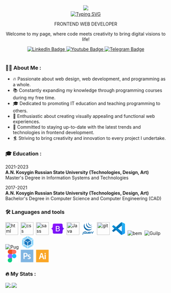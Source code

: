<div id="header" align="center">
	<img src="https://media.giphy.com/media/1C8bHHJturSx2/giphy.gif" width="200"/> <br>
	<a href="https://git.io/typing-svg"><img src="https://readme-typing-svg.herokuapp.com?font=Fira+Code&size=29&pause=1000&color=61A7FF&center=true&vCenter=true&width=600&height=40&lines=Hi+there%2C+I'm+Marina+Verkutis!" alt="Typing SVG" /></a>
	<p>FRONTEND WEB DEVELOPER</p>
	<p>Welcome to my page, where code meets creativity to bring digital visions to life!</p>
	<div id="badges">
  		<a href="https://www.linkedin.com/in/marina-verkutis">
    			<img src="https://img.shields.io/badge/LinkedIn-blue?style=for-the-badge&logo=linkedin&logoColor=white" alt="LinkedIn Badge"/>
  		</a>
  		<a href="https://youtube.com/@doit4493?si=kcc9tvU8UTan_jAV">
    			<img src="https://img.shields.io/badge/YouTube-red?style=for-the-badge&logo=youtube&logoColor=white" alt="Youtube Badge"/>
  		</a>
  		<a href="https://t.me/molliTy">
    			<img src="https://img.shields.io/badge/Telegram-blue?style=for-the-badge&logo=telegram&logoColor=white" alt="Telegram Badge"/>
  		</a>
	</div>	
	<img src="https://komarev.com/ghpvc/?username=marina-verkutis&style=flat-square&color=blue" alt=""/>
</div>

### :woman_technologist: About Me :
- :fire: Passionate about web design, web development, and programming as a whole.
- :books: Constantly expanding my knowledge through programming courses during my free time.
- :mortar_board: Dedicated to promoting IT education and teaching programming to others.
- :star2: Enthusiastic about creating visually appealing and functional web experiences.
- :pencil: Committed to staying up-to-date with the latest trends and technologies in frontend development.
- :surfer: Striving to bring creativity and innovation to every project I undertake.

### :mortar_board: Education :

2021-2023 <br>
**A.N. Kosygin Russian State University (Technologies, Design, Art)** <br>
Master's Degree in Information Systems and Technologies

2017-2021 <br>
**A.N. Kosygin Russian State University (Technologies, Design, Art)** <br>
Bachelor's Degree in Computer Science and Computer Engineering (CAD)

### :hammer_and_wrench: Languages and tools
<img src="https://cdn.jsdelivr.net/gh/devicons/devicon/icons/html5/html5-original.svg" title="html" width="40" height="40"/>&nbsp;
<img src="https://cdn.jsdelivr.net/gh/devicons/devicon/icons/css3/css3-original.svg" title="css" width="40" height="40"/>&nbsp;
<img src="https://cdn.jsdelivr.net/gh/devicons/devicon/icons/sass/sass-original.svg" title="sass" width="40" height="40"/>&nbsp;
<img src="https://github.com/devicons/devicon/blob/master/icons/bootstrap/bootstrap-original.svg" title="Bootstrap" width="40" height="40"/>&nbsp;
<img src="https://cdn.jsdelivr.net/gh/devicons/devicon/icons/javascript/javascript-original.svg" title="Java Script" width="40" height="40"/>&nbsp;
<img src="https://github.com/devicons/devicon/blob/master/icons/jquery/jquery-plain-wordmark.svg" title="jQuery" width="40" height="40"/>&nbsp;
<img src="https://cdn.jsdelivr.net/gh/devicons/devicon/icons/git/git-plain.svg" title="git" width="40" height="40"/>&nbsp;
<img src="https://github.com/devicons/devicon/blob/master/icons/vscode/vscode-original.svg" title="vscode" alt="vscode" width="40" height="40"/>&nbsp;
<img src="https://github.com/marina-verkutis/marina-verkutis/assets/124586787/428b57a8-5ddd-4a07-a07f-859a7d9b7bff" title="bem" alt="bem" width="40" height="40"/>&nbsp; 
<img src="https://github.com/marina-verkutis/marina-verkutis/assets/124586787/8379f8d0-2f49-4673-ba77-6bc8f33f431e" title="Guilp" alt="Guilp" width="40" height="40"/>&nbsp;
<img src="https://github.com/marina-verkutis/marina-verkutis/assets/124586787/37f3bed5-203a-4858-9fa1-d4471eae88a6" title="Pug" alt="Pug" width="45" height="40"/>&nbsp;
<img src="https://github.com/devicons/devicon/blob/master/icons/webpack/webpack-original.svg" title="Webpack" alt="Webpack" width="40" height="40"/>&nbsp;
<br>
<img src="https://github.com/devicons/devicon/blob/master/icons/figma/figma-original.svg" title="Figma" alt="Figma" width="40" height="40"/>&nbsp;
<img src="https://github.com/devicons/devicon/blob/master/icons/photoshop/photoshop-plain.svg" title="Adobe Photoshop" alt="Photoshop" width="40" height="40"/>&nbsp;
<img src="https://github.com/devicons/devicon/blob/master/icons/illustrator/illustrator-plain.svg" title="Adobe Illustrator" alt="Illustrator" width="40" height="40"/>&nbsp;

### :fire: My Stats :
<a href="https://github.com/anuraghazra/github-readme-stats">
  <img height=200 align="center" src="https://github-readme-stats.vercel.app/api?username=marina-verkutis&show_icons=true&theme=transparent&rank_icon=github" />
</a>
<a href="https://github.com/anuraghazra/convoychat">
  <img height=200 align="center" src="https://github-readme-stats.vercel.app/api/top-langs?username=marina-verkutis&layout=compact&&theme=transparent&langs_count=8&card_width=320&hide=pascal,c,c%2B%2B" />
</a>

<!--
### :paperclip: Repositories
[![Readme Card](https://github-readme-stats.vercel.app/api/pin/?username=marina-verkutis&repo=noemi-blog&show_owner=true&theme=transparent)](https://github.com/marina-verkutis/noemi-blog) 
-->
